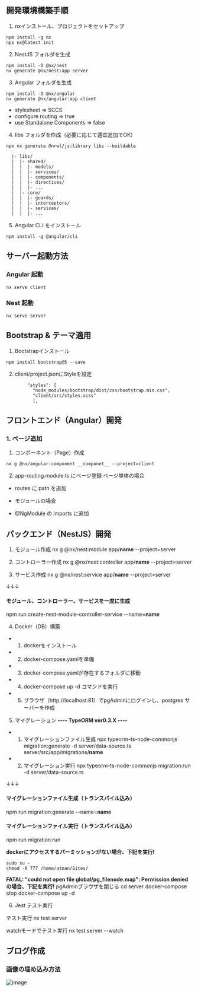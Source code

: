 ## 開発環境構築手順

1. nxインストール、プロジェクトをセットアップ
```
npm install -g nx
npx nx@latest init
```

2. NestJS フォルダを生成
```
npm install -D @nx/nest
nx generate @nx/nest:app server
```

3. Angular フォルダを生成
```
npm install -D @nx/angular
nx generate @nx/angular:app client
```
- stylesheet => SCCS
- configure routing => true
- use Standalone Components => false 

4. libs フォルダを作成（必要に応じて適宜追加でOK）

```
npx nx generate @nrwl/js:library libs --buildable
```

```
  |- libs/
  |  |- shared/
  |  |  |- models/
  |  |  |- services/
  |  |  |- components/
  |  |  |- directives/
  |  |  |- ...
  |  |- core/
  |  |  |- guards/
  |  |  |- interceptors/
  |  |  |- services/
  |  |  |- ...
```

5. Angular CLI をインストール
```
npm install -g @angular/cli
```

## サーバー起動方法

### Angular 起動
```
nx serve client
```

### Nest 起動
```
nx serve server
```

## Bootstrap & テーマ適用

1. Bootstrapインストール
```
npm install bootstrap@5 --save
```

2. client/project.jsonにStyleを設定
```
        "styles": [
          "node_modules/bootstrap/dist/css/bootstrap.min.css",
          "client/src/styles.scss"
          ],
```

## フロントエンド（Angular）開発

### 1. ページ追加

1. コンポーネント（Page）作成
```
nx g @nx/angular:component __componet__ --project=client
```
2. app-routing.module.ts にページ登録
ページ単体の場合
- routes に path を追加

* モジュールの場合
- @NgModule の imports に追加

## バックエンド（NestJS）開発

1. モジュール作成
nx g @nx/nest:module app/__name__ --project=server

2. コントローラー作成
nx g @nx/nest:controller app/__name__ --project=server

3. サービス作成
nx g @nx/nest:service app/__name__ --project=server

↓↓↓

#### モジュール、コントローラー、サービスを一度に生成
npm run create-nest-module-controller-service --name=__name__

4. Docker（DB）構築
- 1. dockerをインストール
- 2. docker-compose.yamlを準備
- 3. docker-compose.yamlが存在するフォルダに移動
- 4. docker-compose up -d コマンドを実行
- 5. ブラウザ（http://localhost:81）でpgAdminにログインし、postgres サーバーを作成

5. マイグレーション
**---- TypeORM ver0.3.X ----**

- 1. マイグレーションファイル生成
npx typeorm-ts-node-commonjs migration:generate -d server/data-source.ts server/src/app/migrations/__name__

- 2. マイグレーション実行
npx typeorm-ts-node-commonjs migration:run -d server/data-source.ts

↓↓↓

#### マイグレーションファイル生成（トランスパイル込み）
npm run migration:generate --name=__name__

#### マイグレーションファイル実行（トランスパイル込み）
npm run migration:run

**dockerにアクセスするパーミッションがない場合、下記を実行!**
```
sudo su -
chmod -R 777 /home/atman/Sites/
```

**FATAL: "could not open file global/pg_filenode.map": Permission denied の場合、下記を実行!**
pgAdminブラウザを閉じる
cd server
docker-compose stop
docker-compose up -d


6. Jest テスト実行  

テスト実行
nx test server

watchモードでテスト実行
nx test server --watch

## ブログ作成

### 画像の埋め込み方法
![image](img-1.jpg)
